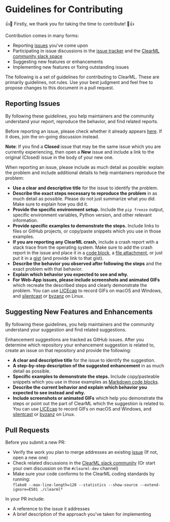 # Guidelines for Contributing

:+1::tada: Firstly, we thank you for taking the time to contribute! :tada::+1:

Contribution comes in many forms:
* Reporting [issues](https://github.com/allegroai/clearml-helm-charts/issues) you've come upon
* Participating in issue discussions in the [issue tracker](https://github.com/allegroai/clearml-helm-charts/issues) and the [ClearML community slack space](https://join.slack.com/t/allegroai-trains/shared_invite/enQtOTQyMTI1MzQxMzE4LTY5NTUxOTY1NmQ1MzQ5MjRhMGRhZmM4ODE5NTNjMTg2NTBlZGQzZGVkMWU3ZDg1MGE1MjQxNDEzMWU2NmVjZmY)
* Suggesting new features or enhancements
* Implementing new features or fixing outstanding issues

The following is a set of guidelines for contributing to ClearML.
These are primarily guidelines, not rules.
Use your best judgment and feel free to propose changes to this document in a pull request.

## Reporting Issues

By following these guidelines, you help maintainers and the community understand your report, reproduce the behavior, and find related reports.

Before reporting an issue, please check whether it already appears [here](https://github.com/allegroai/clearml-helm-charts/issues).
If it does, join the on-going discussion instead.

**Note**: If you find a **Closed** issue that may be the same issue which you are currently experiencing,
then open a **New** issue and include a link to the original (Closed) issue in the body of your new one.

When reporting an issue, please include as much detail as possible: explain the problem and include additional details to help maintainers reproduce the problem:

* **Use a clear and descriptive title** for the issue to identify the problem.
* **Describe the exact steps necessary to reproduce the problem** in as much detail as possible. Please do not just summarize what you did. Make sure to explain how you did it.
* **Provide the specific environment setup.** Include the `pip freeze` output, specific environment variables, Python version, and other relevant information.
* **Provide specific examples to demonstrate the steps.** Include links to files or GitHub projects, or copy/paste snippets which you use in those examples.
* **If you are reporting any  ClearML crash,** include a crash report with a stack trace from the operating system. Make sure to add the crash report in the issue and place it in a [code block](https://help.github.com/en/articles/getting-started-with-writing-and-formatting-on-github#multiple-lines),
a [file attachment](https://help.github.com/articles/file-attachments-on-issues-and-pull-requests/), or just put it in a [gist](https://gist.github.com/) (and provide link to that gist).
* **Describe the behavior you observed after following the steps** and the exact problem with that behavior.
* **Explain which behavior you expected to see and why.**
* **For Web-App issues, please include screenshots and animated GIFs** which recreate the described steps and clearly demonstrate the problem. You can use [LICEcap](https://www.cockos.com/licecap/) to record GIFs on macOS and Windows, and [silentcast](https://github.com/colinkeenan/silentcast) or [byzanz](https://github.com/threedaymonk/byzanz) on Linux.

## Suggesting New Features and Enhancements

By following these guidelines, you help maintainers and the community understand your suggestion and find related suggestions.

Enhancement suggestions are tracked as GitHub issues. After you determine which repository your enhancement suggestion is related to, create an issue on that repository and provide the following:

* **A clear and descriptive title** for the issue to identify the suggestion.
* **A step-by-step description of the suggested enhancement** in as much detail as possible.
* **Specific examples to demonstrate the steps.** Include copy/pasteable snippets which you use in those examples as [Markdown code blocks](https://help.github.com/articles/markdown-basics/#multiple-lines).
* **Describe the current behavior and explain which behavior you expected to see instead and why.**
* **Include screenshots or animated GIFs** which help you demonstrate the steps or point out the part of ClearML which the suggestion is related to. You can use [LICEcap](https://www.cockos.com/licecap/) to record GIFs on macOS and Windows, and [silentcast](https://github.com/colinkeenan/silentcast) or [byzanz](https://github.com/threedaymonk/byzanz) on Linux.

## Pull Requests

Before you submit a new PR:

* Verify the work you plan to merge addresses an existing [issue](https://github.com/allegroai/clearml-helm-charts/issues) (If not, open a new one)
* Check related discussions in the [ClearML slack community](https://join.slack.com/t/allegroai-trains/shared_invite/enQtOTQyMTI1MzQxMzE4LTY5NTUxOTY1NmQ1MzQ5MjRhMGRhZmM4ODE5NTNjMTg2NTBlZGQzZGVkMWU3ZDg1MGE1MjQxNDEzMWU2NmVjZmY) (Or start your own discussion on the `#clearml-dev` channel)
* Make sure your code conforms to the ClearML coding standards by running:  
  `flake8 --max-line-length=120 --statistics --show-source --extend-ignore=E501 ./clearml*`

In your PR include:
* A reference to the issue it addresses
* A brief description of the approach you've taken for implementing
